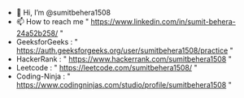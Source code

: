 - 👋 Hi, I’m @sumitbehera1508
- 📫 How to reach me " https://www.linkedin.com/in/sumit-behera-24a52b258/ "
- GeeksforGeeks : " https://auth.geeksforgeeks.org/user/sumitbehera1508/practice "
- HackerRank : " https://www.hackerrank.com/sumitbehera1508 "
- Leetcode : " https://leetcode.com/sumitbehera1508/ "
- Coding-Ninja : " https://www.codingninjas.com/studio/profile/sumitbehera1508 "
<!---
sumitbehera1508/sumitbehera1508 is a ✨ special ✨ repository because its `README.md` (this file) appears on your GitHub profile.
You can click the Preview link to take a look at your changes.
--->
